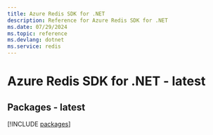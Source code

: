```yaml
---
title: Azure Redis SDK for .NET
description: Reference for Azure Redis SDK for .NET
ms.date: 07/29/2024
ms.topic: reference
ms.devlang: dotnet
ms.service: redis
---
```

# Azure Redis SDK for .NET - latest
## Packages - latest
[!INCLUDE [packages](redis-index.md)]